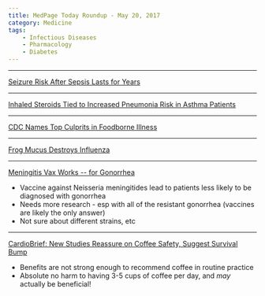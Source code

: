 ```yaml
---
title: MedPage Today Roundup - May 20, 2017
category: Medicine
tags:
    - Infectious Diseases
    - Pharmacology
    - Diabetes
---
```


***
[Seizure Risk After Sepsis Lasts for Years](http://www.medpagetoday.com/MeetingCoverage/AAN/64738?xid=nl_mpt_DHE_2017-04-26&eun=g1123932d0r&pos=5)

***
[Inhaled Steroids Tied to Increased Pneumonia Risk in Asthma Patients](https://www.medpagetoday.com/AllergyImmunology/Asthma/64716?xid=nl_mpt_DHE_2017-04-22&eun=g1123932d0r&pos=0)

***
[CDC Names Top Culprits in Foodborne Illness](https://www.medpagetoday.com/InfectiousDisease/PublicHealth/64674?xid=nl_mpt_DHE_2017-04-21&eun=g1123932d0r&pos=0)

***
[Frog Mucus Destroys Influenza](https://www.medpagetoday.com/infectiousdisease/uritheflu/64683)

***
[Meningitis Vax Works -- for Gonorrhea](https://www.medpagetoday.com/InfectiousDisease/STDs/66531?xid=nl_mpt_DHE_2017-07-11&eun=g1123932d0r&pos=2)
- Vaccine against Neisseria meningitides lead to patients less likely to be diagnosed with gonorrhea
- Needs more research - esp with all of the resistant gonorrhea (vaccines are likely the only answer)
- Not sure about different strains, etc

***
[CardioBrief: New Studies Reassure on Coffee Safety, Suggest Survival Bump](https://www.medpagetoday.com/Cardiology/CardioBrief/66516?xid=nl_mpt_DHE_2017-07-11&eun=g1123932d0r&pos=0)
- Benefits are not strong enough to recommend coffee in routine practice
- Absolute no harm to having 3-5 cups of coffee per day, and _may_ actually be beneficial!